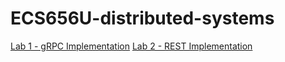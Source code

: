 # ECS656U-distributed-systems

[Lab 1 - gRPC Implementation](https://github.com/tobywynne-mellor/ECS656U-distributed-systems/lab1)
[Lab 2 - REST Implementation](https://github.com/tobywynne-mellor/ECS656U-distributed-systems/lab2)
